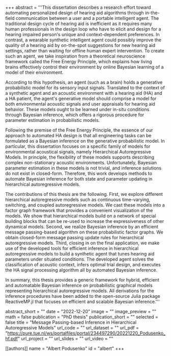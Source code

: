 +++
abstract = '''This dissertation describes a research effort toward automating personalized design of hearing aid algorithms through in-the-field communication between a user and a portable intelligent agent. The traditional design cycle of hearing aid is inefficient as it requires many human professionals in the design loop who have to elicit and design for a hearing impaired person's unique and context-dependent preferences. In contrast, a wearable synthetic intelligent agent could possibly improve the quality of a hearing aid by on-the-spot suggestions for new hearing aid settings, rather than waiting for offline human expert intervention. To create such an agent, we take inspiration from a theoretical neuroscience framework called the Free Energy Principle, which explains how living brains effectively control their environment by online Bayesian learning of a model of their environment.

According to this hypothesis, an agent (such as a brain) holds a generative probabilistic model for its sensory input signals. Translated to the context of a synthetic agent and an acoustic environment with a hearing aid (HA) and a HA patient, the agent's generative model should comprise a model for both environmental acoustic signals and user appraisals for hearing aid behavior. These models ought to be learned under in-situ conditions through Bayesian inference, which offers a rigorous procedure for parameter estimation in probabilistic models.

Following the premise of the Free Energy Principle, the essence of our approach to automated HA design is that all engineering tasks can be formulated as a Bayesian inference on the generative probabilistic model. In particular, this dissertation focuses on a specific family of models for environmental acoustical signals, namely Hierarchical Autoregressive Models. In principle, the flexibility of these models supports describing complex non-stationary acoustic environments. Unfortunately, Bayesian parameter estimation in these models is not trivial, and inference solutions do not exist in closed-form. Therefore, this work develops methods to automate Bayesian inference for both state and parameter updating in hierarchical autoregressive models.

The contributions of this thesis are the following. First, we explore different hierarchical autoregressive models such as continuous time-varying, switching, and coupled autoregressive models. We cast these models into a factor graph framework that provides a convenient visualization of the models. We show that hierarchical models build on a network of special building blocks that can be re-used to increase the expressiveness of other dynamical models. Second, we realize Bayesian inference by an efficient message passing-based algorithm on these probabilistic factor graphs. We obtain closed-form message passing update rules for hierarchical autoregressive models. Third, closing in on the final application, we make use of the developed tools for efficient inference in hierarchical autoregressive models to build a synthetic  agent that tunes hearing aid parameters under situated conditions. The developed agent solves the classification of acoustic context, infers optimal trial design, and executes the HA signal processing algorithm all by automated Bayesian inference.

In summary, this thesis provides a generic framework for hybrid, efficient and automatable Bayesian inference on probabilistic graphical models representing hierarchical autoregressive models. All derivations for the inference procedures have been added to the open-source Julia package ReactiveMP.jl that focuses on efficient and scalable Bayesian inference.'''

abstract_short = ""
date = "2022-12-20"
image = ""
image_preview = ""
math = false
publication = "PhD thesis"
publication_short = ""
selected = false
title = "Message Passing-based Inference in Hierarchical Autoregressive Models"
url_code = ""
url_dataset = ""
url_pdf = "https://pure.tue.nl/ws/portalfiles/portal/234497290/20221220_Podusenko_hf.pdf"
url_project = ""
url_slides = ""
url_video = ""

[[authors]]
    name = "Albert Podusenko"
    id = "albert"
+++
